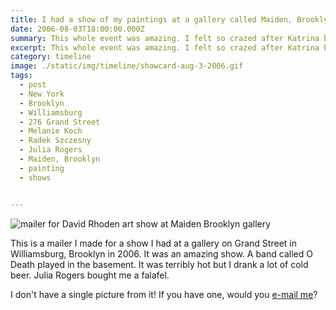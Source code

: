 ```yaml
---
title: I had a show of my paintings at a gallery called Maiden, Brooklyn.
date: 2006-08-03T18:00:00.000Z
summary: This whole event was amazing. I felt so crazed after Katrina but this show made me happy to be in New York.
excerpt: This whole event was amazing. I felt so crazed after Katrina but this show made me happy to be in New York.
category: timeline
image: ./static/img/timeline/showcard-aug-3-2006.gif
tags:
  - post 
  - New York
  - Brooklyn
  - Williamsburg
  - 276 Grand Street
  - Melanie Koch
  - Radek Szczesny
  - Julia Rogers
  - Maiden, Brooklyn
  - painting
  - shows


---
```


![mailer for David Rhoden art show at Maiden Brooklyn gallery](/static/img/timeline/showcard-aug-3-2006.gif "mailer for David Rhoden art show at Maiden Brooklyn gallery")

This is a mailer I made for a show I had at a gallery on Grand Street in Williamsburg, Brooklyn in 2006. It was an amazing show. A band called O Death played in the basement. It was terribly hot but I drank a lot of cold beer. Julia Rogers bought me a falafel.

I don't have a single picture from it! If you have one, would you <a href="mailto:david@davidrhoden.com&subject=Dave, I have pictures from your Maiden Brooklyn show">e-mail me</a>?